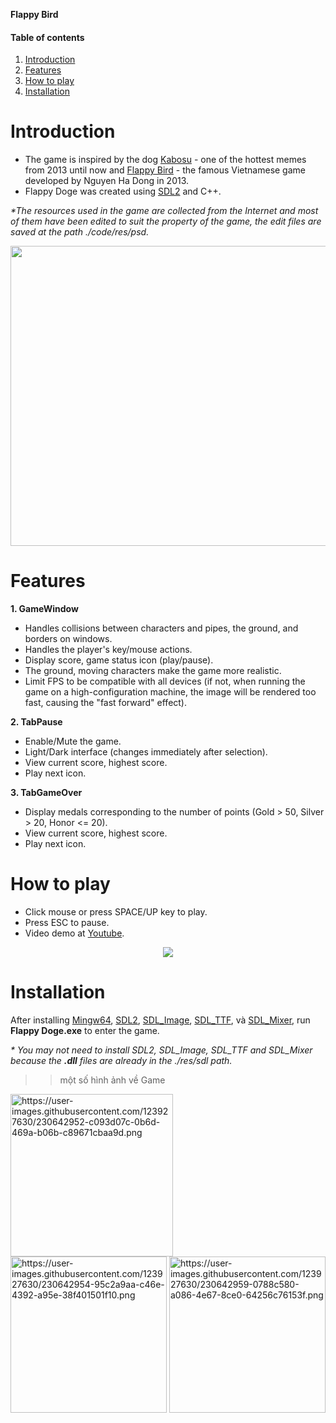 **Flappy Bird**

#### Table of contents
1. [Introduction](#introduction)
2. [Features](#features)
3. [How to play](#play)
4. [Installation](#installation)

# Introduction <a name="introduction"></a>

* The game is inspired by the dog [Kabosu](https://wikipedia.org/wiki/Doge_(meme)) - one of the hottest memes from 2013 until now and [Flappy Bird](https://wikipedia.org/wiki/Flappy_Bird) - the famous Vietnamese game developed by Nguyen Ha Dong in 2013.
* Flappy Doge was created using [SDL2](https://www.libsdl.org/download-2.0.php) and C++.

_*The resources used in the game are collected from the Internet and most of them have been edited to suit the property of the game, the edit files are saved at the path ./code/res/psd._

<p align="center">
<img width="640" height="480" src="https://i.pinimg.com/originals/02/98/fa/0298fa4e7f8b0495169b2e964f06d7f2.jpg">
</p>

# Features <a name="features"></a>

**1. GameWindow**
* Handles collisions between characters and pipes, the ground, and borders on windows.
* Handles the player's key/mouse actions.
* Display score, game status icon (play/pause).
* The ground, moving characters make the game more realistic.
* Limit FPS to be compatible with all devices (if not, when running the game on a high-configuration machine, the image will be rendered too fast, causing the "fast forward" effect).

**2. TabPause**
* Enable/Mute the game.
* Light/Dark interface (changes immediately after selection).
* View current score, highest score.
* Play next icon.

**3. TabGameOver**
* Display medals corresponding to the number of points (Gold > 50, Silver > 20, Honor <= 20).
* View current score, highest score.
* Play next icon.

# How to play <a name="play"></a>
* Click mouse or press SPACE/UP key to play.
* Press ESC to pause.
* Video demo at [Youtube](https://youtu.be/LihM4SI81ug).

<p align="center">
<img src="https://i.imgur.com/dvni6mF.png">
</p>

# Installation <a name="installation"></a>

After installing [Mingw64](https://sourceforge.net/projects/mingw-w64/files/Toolchains%20targetting%20Win64/Personal%20Builds/mingw-builds/8.1.0/threads-win32/seh/x86_64-8.1.0-release-win32-seh-rt_v6-rev0.7z/download), [SDL2](https://www.libsdl.org/download-2.0.php), [SDL_Image](https://www.libsdl.org/projects/SDL_image), [SDL_TTF](https://www.libsdl.org/projects/SDL_ttf), và [SDL_Mixer](https://www.libsdl.org/projects/SDL_mixer), run **Flappy Doge.exe** to enter the game.

_* You may not need to install SDL2, SDL_Image, SDL_TTF and SDL_Mixer because the **.dll** files are already in the ./res/sdl path._
>> một số hình ảnh về Game

<img src="https://user-images.githubusercontent.com/123927630/230642952-c093d07c-0b6d-469a-b06b-c89671cbaa9d.png" alt="https://user-images.githubusercontent.com/123927630/230642952-c093d07c-0b6d-469a-b06b-c89671cbaa9d.png" width="260" /> <img src="https://user-images.githubusercontent.com/123927630/230642954-95c2a9aa-c46e-4392-a95e-38f401501f10.png" alt="https://user-images.githubusercontent.com/123927630/230642954-95c2a9aa-c46e-4392-a95e-38f401501f10.png" width="250" /> <img src="https://user-images.githubusercontent.com/123927630/230642959-0788c580-a086-4e67-8ce0-64256c76153f.png" alt="https://user-images.githubusercontent.com/123927630/230642959-0788c580-a086-4e67-8ce0-64256c76153f.png" width="250" />

